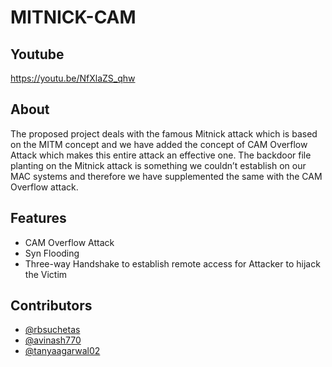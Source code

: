 # MITNICK-CAM

## Youtube

https://youtu.be/NfXlaZS_qhw

## About

The proposed project deals with the famous Mitnick attack which is based on the MITM concept and we have added the concept of CAM Overflow Attack which makes this entire attack an effective one. The backdoor file planting on the Mitnick attack is something we couldn’t establish on our MAC systems and therefore we have supplemented the same with the CAM Overflow attack.



## Features



- CAM Overflow Attack
- Syn Flooding
- Three-way Handshake to establish remote access for Attacker to hijack the Victim



## Contributors



- [@rbsuchetas](https://github.com/rbsuchetas)
- [@avinash770](https://github.com/avinash770)
- [@tanyaagarwal02](https://github.com/tanyaagarwal02)
